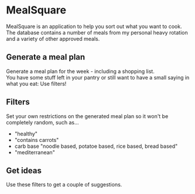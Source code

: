 # MealSquare
MealSquare is an application to help you sort out what you want to cook.\
The database contains a number of meals from my personal heavy rotation and a variety of other approved meals.

## Generate a meal plan
Generate a meal plan for the week - including a shopping list.\
You have some stuff left in your pantry or still want to have a small saying in what you eat: Use filters!

## Filters
Set your own restrictions on the generated meal plan so it won't be completely random, such as...

- "healthy"
- "contains carrots"
- carb base
  "noodle based, potatoe based, rice based, bread based"
- "mediterranean"

## Get ideas
Use these filters to get a couple of suggestions.
